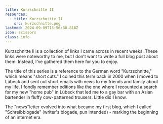 ```yaml
---
title: Kurzschnitte II
resources:
  - title: Kurzschnitte II
    src: kurzschnitte.png
lastmod: 2024-09-09T15:56:30.818Z
icon: scissors
class: info
---
```


Kurzschnitte II is a collection of links I came across in recent weeks. These links were noteworthy to me, but I don't want to write a full blog post about them. Instead, I've gathered them here for you to enjoy.

The title of this series is a reference to the German word "Kurzschnitte," which means "short cuts." I coined this term back in 2000 when I moved to Lübeck and sent out short emails with news to my friends and family about my life. I fondly remember editions like the one where I recounted a search for my new "home pub" in Lübeck that led me to a gay bar with an Asian bartender in fluffy cow-patterned trousers. Little did I know.

The "news"letter evolved into what became my first blog, which I called "Schreibblogade" (writer's blogade, pun intended) - marking the beginning of an internet era.

